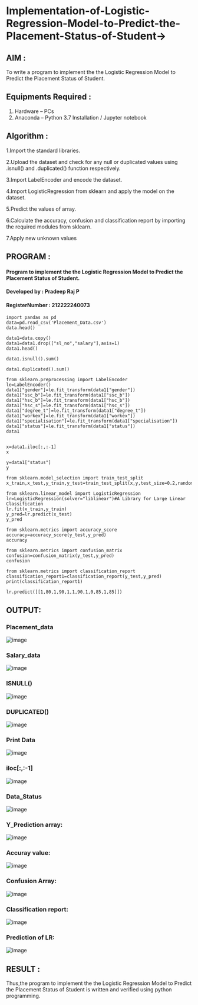 # Implementation-of-Logistic-Regression-Model-to-Predict-the-Placement-Status-of-Student->

## AIM :
To write a program to implement the the Logistic Regression Model to Predict the Placement Status of Student.

## Equipments Required :
1. Hardware – PCs
2. Anaconda – Python 3.7 Installation / Jupyter notebook

## Algorithm :

1.Import the standard libraries.

2.Upload the dataset and check for any null or duplicated values using .isnull() and .duplicated() function respectively.

3.Import LabelEncoder and encode the dataset.

4.Import LogisticRegression from sklearn and apply the model on the dataset.

5.Predict the values of array.

6.Calculate the accuracy, confusion and classification report by importing the required modules from sklearn.

7.Apply new unknown values

## PROGRAM :
#### Program to implement the the Logistic Regression Model to Predict the Placement Status of Student.
#### Developed by : Pradeep Raj P
#### RegisterNumber : 212222240073
```
import pandas as pd
data=pd.read_csv('Placement_Data.csv')
data.head()

data1=data.copy()
data1=data1.drop(["sl_no","salary"],axis=1)
data1.head()

data1.isnull().sum()

data1.duplicated().sum()

from sklearn.preprocessing import LabelEncoder
le=LabelEncoder()
data1["gender"]=le.fit_transform(data1["gender"])
data1["ssc_b"]=le.fit_transform(data1["ssc_b"])
data1["hsc_b"]=le.fit_transform(data1["hsc_b"])
data1["hsc_s"]=le.fit_transform(data1["hsc_s"])
data1["degree_t"]=le.fit_transform(data1["degree_t"])
data1["workex"]=le.fit_transform(data1["workex"])
data1["specialisation"]=le.fit_transform(data1["specialisation"])
data1["status"]=le.fit_transform(data1["status"])
data1


x=data1.iloc[:,:-1]
x

y=data1["status"]
y

from sklearn.model_selection import train_test_split
x_train,x_test,y_train,y_test=train_test_split(x,y,test_size=0.2,random_state=0)

from sklearn.linear_model import LogisticRegression
lr=LogisticRegression(solver="liblinear")#A Library for Large Linear Classification
lr.fit(x_train,y_train)
y_pred=lr.predict(x_test)
y_pred

from sklearn.metrics import accuracy_score
accuracy=accuracy_score(y_test,y_pred)
accuracy

from sklearn.metrics import confusion_matrix
confusion=confusion_matrix(y_test,y_pred)
confusion

from sklearn.metrics import classification_report
classification_report1=classification_report(y_test,y_pred)
print(classification_report1)

lr.predict([[1,80,1,90,1,1,90,1,0,85,1,85]])
```
## OUTPUT:

### Placement_data
![image](https://github.com/Pradeeppachiyappan/Implementation-of-Logistic-Regression-Model-to-Predict-the-Placement-Status-of-Student/assets/118707347/2d30f6e7-146a-4759-b90e-6e50676a2bc8)

### Salary_data
![image](https://github.com/Pradeeppachiyappan/Implementation-of-Logistic-Regression-Model-to-Predict-the-Placement-Status-of-Student/assets/118707347/4e7823f4-5a70-4635-b359-e4551c14b756)

### ISNULL()
![image](https://github.com/Pradeeppachiyappan/Implementation-of-Logistic-Regression-Model-to-Predict-the-Placement-Status-of-Student/assets/118707347/b9f45afa-0d93-421f-9d73-d3fc072250e6)

### DUPLICATED()
![image](https://github.com/Pradeeppachiyappan/Implementation-of-Logistic-Regression-Model-to-Predict-the-Placement-Status-of-Student/assets/118707347/dcf0bf6e-543f-41d2-82f8-2cb93777173e)

### Print Data
![image](https://github.com/Pradeeppachiyappan/Implementation-of-Logistic-Regression-Model-to-Predict-the-Placement-Status-of-Student/assets/118707347/4659883d-f53a-4d4d-8183-8b36cd480d45)

### iloc[:,:-1]
![image](https://github.com/Pradeeppachiyappan/Implementation-of-Logistic-Regression-Model-to-Predict-the-Placement-Status-of-Student/assets/118707347/dd8c3742-8749-4cac-ad58-cdf86433b80b)

### Data_Status
![image](https://github.com/Pradeeppachiyappan/Implementation-of-Logistic-Regression-Model-to-Predict-the-Placement-Status-of-Student/assets/118707347/af901a2d-25fe-493e-9d6c-ec33cbf23e90)

### Y_Prediction array:
![image](https://github.com/Pradeeppachiyappan/Implementation-of-Logistic-Regression-Model-to-Predict-the-Placement-Status-of-Student/assets/118707347/50a32c48-d67d-49ab-9e0c-20140d857436)

### Accuray value:
![image](https://github.com/Pradeeppachiyappan/Implementation-of-Logistic-Regression-Model-to-Predict-the-Placement-Status-of-Student/assets/118707347/77b946f3-a6b2-4a98-8566-ca6878cacad6)

### Confusion Array:
![image](https://github.com/Pradeeppachiyappan/Implementation-of-Logistic-Regression-Model-to-Predict-the-Placement-Status-of-Student/assets/118707347/7edbb883-e626-428b-9648-e8726cb252e5)

### Classification report:
![image](https://github.com/Pradeeppachiyappan/Implementation-of-Logistic-Regression-Model-to-Predict-the-Placement-Status-of-Student/assets/118707347/05e10820-342d-4c64-b51d-c73795e46d92)

### Prediction of LR:
![image](https://github.com/Pradeeppachiyappan/Implementation-of-Logistic-Regression-Model-to-Predict-the-Placement-Status-of-Student/assets/118707347/05562708-e9ca-43a3-8981-a5834e4a2948)


## RESULT :
Thus,the program to implement the the Logistic Regression Model to Predict the Placement Status of Student is written and verified using python programming.
